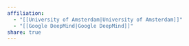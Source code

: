 ```yaml
---
affiliation:
  - "[[University of Amsterdam|University of Amsterdam]]"
  - "[[Google DeepMind|Google DeepMind]]"
share: true
---
```

